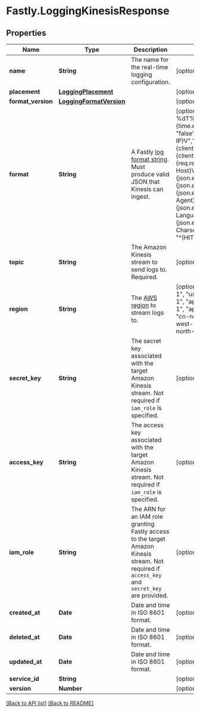 # Fastly.LoggingKinesisResponse

## Properties

Name | Type | Description | Notes
------------ | ------------- | ------------- | -------------
**name** | **String** | The name for the real-time logging configuration. | [optional] 
**placement** | [**LoggingPlacement**](LoggingPlacement.md) |  | [optional] 
**format_version** | [**LoggingFormatVersion**](LoggingFormatVersion.md) |  | [optional] 
**format** | **String** | A Fastly [log format string](https://docs.fastly.com/en/guides/custom-log-formats). Must produce valid JSON that Kinesis can ingest. | [optional]  [defaults to '{"timestamp":"%{begin:%Y-%m-%dT%H:%M:%S}t","time_elapsed":"%{time.elapsed.usec}V","is_tls":"%{if(req.is_ssl, \"true\", \"false\")}V","client_ip":"%{req.http.Fastly-Client-IP}V","geo_city":"%{client.geo.city}V","geo_country_code":"%{client.geo.country_code}V","request":"%{req.request}V","host":"%{req.http.Fastly-Orig-Host}V","url":"%{json.escape(req.url)}V","request_referer":"%{json.escape(req.http.Referer)}V","request_user_agent":"%{json.escape(req.http.User-Agent)}V","request_accept_language":"%{json.escape(req.http.Accept-Language)}V","request_accept_charset":"%{json.escape(req.http.Accept-Charset)}V","cache_status":"%{regsub(fastly_info.state, \"^(HIT-(SYNTH)|(HITPASS|HIT|MISS|PASS|ERROR|PIPE)).*\", \"\\2\\3\") }V"}']
**topic** | **String** | The Amazon Kinesis stream to send logs to. Required. | [optional] 
**region** | **String** | The [AWS region](https://docs.aws.amazon.com/general/latest/gr/rande.html#regional-endpoints) to stream logs to. | [optional]  [one of: "us-east-1", "us-east-2", "us-west-1", "us-west-2", "af-south-1", "ap-east-1", "ap-south-1", "ap-northeast-3", "ap-northeast-2", "ap-southeast-1", "ap-southeast-2", "ap-northeast-1", "ca-central-1", "cn-north-1", "cn-northwest-1", "eu-central-1", "eu-west-1", "eu-west-2", "eu-south-1", "eu-west-3", "eu-north-1", "me-south-1", "sa-east-1"]
**secret_key** | **String** | The secret key associated with the target Amazon Kinesis stream. Not required if `iam_role` is specified. | [optional] 
**access_key** | **String** | The access key associated with the target Amazon Kinesis stream. Not required if `iam_role` is specified. | [optional] 
**iam_role** | **String** | The ARN for an IAM role granting Fastly access to the target Amazon Kinesis stream. Not required if `access_key` and `secret_key` are provided. | [optional] 
**created_at** | **Date** | Date and time in ISO 8601 format. | [optional] [readonly] 
**deleted_at** | **Date** | Date and time in ISO 8601 format. | [optional] [readonly] 
**updated_at** | **Date** | Date and time in ISO 8601 format. | [optional] [readonly] 
**service_id** | **String** |  | [optional] [readonly] 
**version** | **Number** |  | [optional] [readonly] 


[[Back to API list]](../../README.md#endpoints) [[Back to README]](../../README.md)

